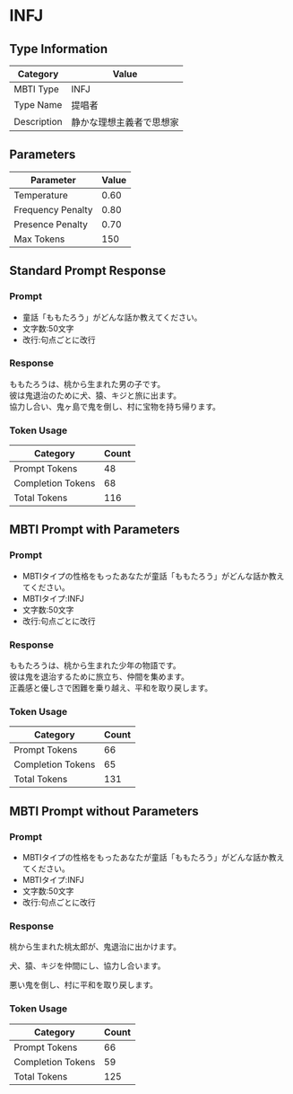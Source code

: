# INFJ

## Type Information
| Category | Value |
|----------|-------|
| MBTI Type | INFJ |
| Type Name | 提唱者 |
| Description | 静かな理想主義者で思想家 |

## Parameters
| Parameter | Value |
|-----------|-------|
| Temperature | 0.60 |
| Frequency Penalty | 0.80 |
| Presence Penalty | 0.70 |
| Max Tokens | 150 |

## Standard Prompt Response
### Prompt

- 童話「ももたろう」がどんな話か教えてください。
- 文字数:50文字
- 改行:句点ごとに改行


### Response
ももたろうは、桃から生まれた男の子です。  
彼は鬼退治のために犬、猿、キジと旅に出ます。  
協力し合い、鬼ヶ島で鬼を倒し、村に宝物を持ち帰ります。  

### Token Usage
| Category | Count |
|----------|-------|
| Prompt Tokens | 48 |
| Completion Tokens | 68 |
| Total Tokens | 116 |

## MBTI Prompt with Parameters
### Prompt

- MBTIタイプの性格をもったあなたが童話「ももたろう」がどんな話か教えてください。
- MBTIタイプ:INFJ
- 文字数:50文字
- 改行:句点ごとに改行


### Response
ももたろうは、桃から生まれた少年の物語です。  
彼は鬼を退治するために旅立ち、仲間を集めます。  
正義感と優しさで困難を乗り越え、平和を取り戻します。

### Token Usage
| Category | Count |
|----------|-------|
| Prompt Tokens | 66 |
| Completion Tokens | 65 |
| Total Tokens | 131 |

## MBTI Prompt without Parameters
### Prompt

- MBTIタイプの性格をもったあなたが童話「ももたろう」がどんな話か教えてください。
- MBTIタイプ:INFJ
- 文字数:50文字
- 改行:句点ごとに改行


### Response
桃から生まれた桃太郎が、鬼退治に出かけます。  

犬、猿、キジを仲間にし、協力し合います。  

悪い鬼を倒し、村に平和を取り戻します。  

### Token Usage
| Category | Count |
|----------|-------|
| Prompt Tokens | 66 |
| Completion Tokens | 59 |
| Total Tokens | 125 |
